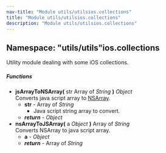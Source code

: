 ```yaml
---
nav-title: "Module utils/utilsios.collections"
title: "Module utils/utilsios.collections"
description: "Module utils/utilsios.collections"
---
```

## Namespace: "utils/utils"ios.collections
Utility module dealing with some iOS collections.

##### Functions
 - **jsArrayToNSArray(** str Array of _String_ **)** _Object_  
     Converts java script array to [NSArray](https://developer.apple.com/library/ios/documentation/Cocoa/Reference/Foundation/Classes/NSArray_Class/).
   - **str** - Array of _String_  
     - Java script string array to convert.
   - _**return**_ - _Object_
 - **nsArrayToJSArray(** a _Object_ **)** Array of _String_  
     Converts NSArray to java script array.
   - **a** - _Object_
   - _**return**_ - Array of _String_